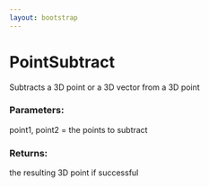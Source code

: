 ```yaml
---
layout: bootstrap
---
```


# PointSubtract

Subtracts a 3D point or a 3D vector from a 3D point
        

### Parameters:

point1, point2 = the points to subtract
        

### Returns:


the resulting 3D point if successful
        
